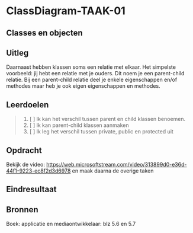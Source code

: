 # ClassDiagram-TAAK-01

## Classes en objecten

## Uitleg

Daarnaast hebben klassen soms een relatie met elkaar. Het simpelste voorbeeld: jij hebt een relatie met je ouders. Dit noem je een parent-child relatie. Bij een parent-child relatie deel je enkele eigenschappen en/of methodes maar heb je ook eigen eigenschappen en methodes.


## Leerdoelen

> 1. [ ] Ik kan het verschil tussen parent en child klassen benoemen.
> 2. [ ] Ik kan parent-child klassen aanmaken
> 3. [ ] Ik leg het verschil tussen private, public en protected uit


## Opdracht
Bekijk de video: https://web.microsoftstream.com/video/313899d0-e36d-44f1-9223-ec8f2d3d6978 en maak daarna de overige taken

## Eindresultaat

## Bronnen
Boek: applicatie en mediaontwikkelaar: blz 5.6 en 5.7
